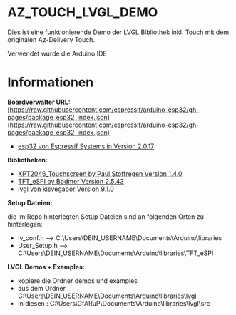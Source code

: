 # AZ_TOUCH_LVGL_DEMO
Dies ist eine funktionierende Demo der LVGL Bibliothek inkl. Touch mit dem originalen Az-Delivery Touch.

Verwendet wurde die Arduino IDE

# Informationen

**Boardverwalter URL:**
[https://raw.githubusercontent.com/espressif/arduino-esp32/gh-pages/package_esp32_index.json](https://raw.githubusercontent.com/espressif/arduino-esp32/gh-pages/package_esp32_index.json)

- [esp32 von Espressif Systems in Version 2.0.17](https://github.com/espressif/arduino-esp32)

**Bibliotheken:**
- [XPT2046_Touchscreen by Paul Stoffregen Version 1.4.0](https://github.com/PaulStoffregen/XPT2046_Touchscreen)
- [TFT_eSPI by Bodmer Version 2.5.43](https://github.com/Bodmer/TFT_eSPI)
- [lvgl von kisvegabor Version 9.1.0](https://lvgl.io/)

**Setup Dateien:**

die im Repo hinterlegten Setup Dateien sind an folgenden Orten zu hinterlegen:
- lv_conf.h     --> C:\Users\DEIN_USERNAME\Documents\Arduino\libraries
- User_Setup.h  --> C:\Users\DEIN_USERNAME\Documents\Arduino\libraries\TFT_eSPI

**LVGL Demos + Examples:**
- kopiere die Ordner demos und examples 
- aus dem Ordner C:\Users\DEIN_USERNAME\Documents\Arduino\libraries\lvgl
- in diesen : C:\Users\GfARuP\Documents\Arduino\libraries\lvgl\src
